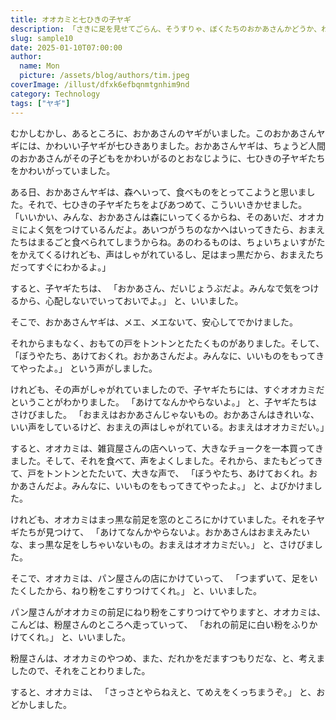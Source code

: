 ```yaml
---
title: オオカミと七ひきの子ヤギ
description: 「さきに足を見せてごらん、そうすりゃ、ぼくたちのおかあさんかどうか、わかるから。」
slug: sample10
date: 2025-01-10T07:00:00
author:
  name: Mon
  picture: /assets/blog/authors/tim.jpeg
coverImage: /illust/dfxk6efbqnmtgnhim9nd
category: Technology
tags: ["ヤギ"]
---
```


むかしむかし、あるところに、おかあさんのヤギがいました。このおかあさんヤギには、かわいい子ヤギが七ひきありました。おかあさんヤギは、ちょうど人間のおかあさんがその子どもをかわいがるのとおなじように、七ひきの子ヤギたちをかわいがっていました。

ある日、おかあさんヤギは、森へいって、食べものをとってこようと思いました。それで、七ひきの子ヤギたちをよびあつめて、こういいきかせました。
「いいかい、みんな、おかあさんは森にいってくるからね、そのあいだ、オオカミによく気をつけているんだよ。あいつがうちのなかへはいってきたら、おまえたちはまるごと食べられてしまうからね。あのわるものは、ちょいちょいすがたをかえてくるけれども、声はしゃがれているし、足はまっ黒だから、おまえたちだってすぐにわかるよ。」

すると、子ヤギたちは、
「おかあさん、だいじょうぶだよ。みんなで気をつけるから、心配しないでいっておいでよ。」
と、いいました。

そこで、おかあさんヤギは、メエ、メエないて、安心してでかけました。

それからまもなく、おもての戸をトントンとたたくものがありました。そして、
「ぼうやたち、あけておくれ。おかあさんだよ。みんなに、いいものをもってきてやったよ。」
という声がしました。

けれども、その声がしゃがれていましたので、子ヤギたちには、すぐオオカミだということがわかりました。
「あけてなんかやらないよ。」
と、子ヤギたちはさけびました。
「おまえはおかあさんじゃないもの。おかあさんはきれいな、いい声をしているけど、おまえの声はしゃがれている。おまえはオオカミだい。」

すると、オオカミは、雑貨屋さんの店へいって、大きなチョークを一本買ってきました。そして、それを食べて、声をよくしました。それから、またもどってきて、戸をトントンとたたいて、大きな声で、
「ぼうやたち、あけておくれ。おかあさんだよ。みんなに、いいものをもってきてやったよ。」
と、よびかけました。

けれども、オオカミはまっ黒な前足を窓のところにかけていました。それを子ヤギたちが見つけて、
「あけてなんかやらないよ。おかあさんはおまえみたいな、まっ黒な足をしちゃいないもの。おまえはオオカミだい。」
と、さけびました。

そこで、オオカミは、パン屋さんの店にかけていって、
「つまずいて、足をいたくしたから、ねり粉をこすりつけてくれ。」
と、いいました。

パン屋さんがオオカミの前足にねり粉をこすりつけてやりますと、オオカミは、こんどは、粉屋さんのところへ走っていって、
「おれの前足に白い粉をふりかけてくれ。」
と、いいました。

粉屋さんは、オオカミのやつめ、また、だれかをだますつもりだな、と、考えましたので、それをことわりました。

すると、オオカミは、
「さっさとやらねえと、てめえをくっちまうぞ。」
と、おどかしました。
